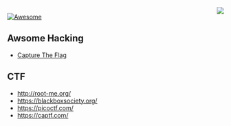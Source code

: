<img src="https://octodex.github.com/images/privateinvestocat.jpg" align="right">

[![Awesome](https://cdn.rawgit.com/sindresorhus/awesome/d7305f38d29fed78fa85652e3a63e154dd8e8829/media/badge.svg)](https://github.com/sindresorhus/awesome)

Awsome Hacking
---

* [Capture The Flag](#ctf) 

CTF
----

- http://root-me.org/
- https://blackboxsociety.org/
- https://picoctf.com/
- https://captf.com/
